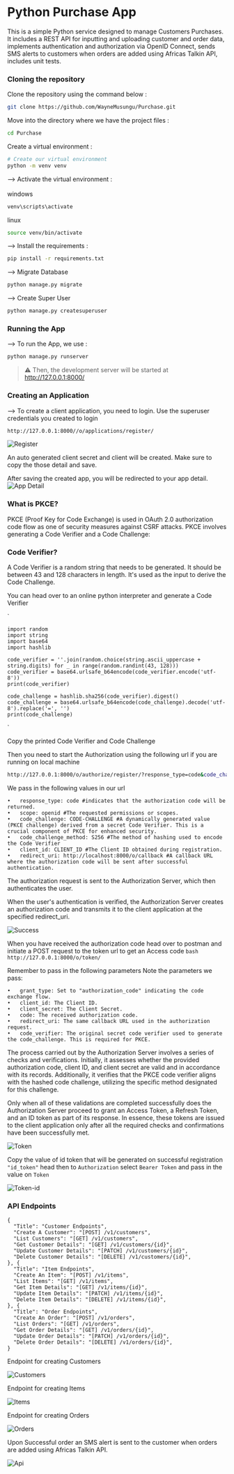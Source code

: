 # Python Purchase App

This is a simple Python service designed to manage Customers Purchases. It includes a REST API for inputting and uploading customer and order data, implements authentication and authorization via OpenID Connect, sends SMS alerts to customers when orders are added using Africas Talkin API, includes unit tests.


### Cloning the repository

Clone the repository using the command below :

```bash
git clone https://github.com/WayneMusungu/Purchase.git

```

Move into the directory where we have the project files :
```bash
cd Purchase

```

Create a virtual environment :
```bash
# Create our virtual environment
python -m venv venv

```

--> Activate the virtual environment : <br><br>
windows
```bash
venv\scripts\activate

```
linux
```bash
source venv/bin/activate

```

--> Install the requirements :
```bash
pip install -r requirements.txt

```

--> Migrate Database
```bash
python manage.py migrate

```

--> Create Super User
```bash
python manage.py createsuperuser

```

### Running the App

--> To run the App, we use :
```bash
python manage.py runserver

```

> ⚠ Then, the development server will be started at http://127.0.0.1:8000/


### Creating an Application
--> To create a client application, you need to login. Use the superuser credentials you created to login

```bash
http://127.0.0.1:8000//o/applications/register/ 

```

![Register](reg.png)

An auto generated client secret and client will be created. Make sure to copy the those detail and save. 



After saving the created app, you will be redirected to your app detail.
![App Detail](app_detail.png)



### What is PKCE?
PKCE (Proof Key for Code Exchange) is used in OAuth 2.0 authorization code flow as one of security measures against CSRF attacks.
PKCE involves generating a Code Verifier and a Code Challenge:

### Code Verifier?
A Code Verifier is a random string that needs to be generated. It should be between 43 and 128 characters in length. It's used as the input to derive the Code Challenge.

You can head over to an online python interpreter and generate a Code Verifier

`  

    import random
    import string
    import base64
    import hashlib

    code_verifier = ''.join(random.choice(string.ascii_uppercase + string.digits) for _ in range(random.randint(43, 128)))
    code_verifier = base64.urlsafe_b64encode(code_verifier.encode('utf-8'))
    print(code_verifier)

    code_challenge = hashlib.sha256(code_verifier).digest()
    code_challenge = base64.urlsafe_b64encode(code_challenge).decode('utf-8').replace('=', '')
    print(code_challenge)
`

Copy the printed Code Verifier and Code Challenge

Then you need to start the Authorization using the following url if you are running on local machine

```bash
http://127.0.0.1:8000/o/authorize/register/?response_type=code&code_challenge=CODE_CHALLENGE&code_challenge_method=S256&client_id=CLIENT_ID&redirect_uri=http://localhost:8000/o/callback&scope=openid

```

We pass in the following values in our url

```
•	response_type: code #indicates that the authorization code will be returned.
•	scope: openid #The requested permissions or scopes.
•	code_challenge: CODE-CHALLENGE #A dynamically generated value (PKCE challenge) derived from a secret Code Verifier. This is a crucial component of PKCE for enhanced security.
•	code_challenge_method: S256 #The method of hashing used to encode the Code Verifier
•	client_id: CLIENT_ID #The Client ID obtained during registration.
•	redirect_uri: http://localhost:8000/o/callback #A callback URL where the authorization code will be sent after successful authentication.
```

The authorization request is sent to the Authorization Server, which then authenticates the user.

When the user's authentication is verified, the Authorization Server creates an authorization code and transmits it to the client application at the specified redirect_uri.

![Success](success.png)


When you have received the authorization code head over to postman and initiate a POST request to the token url to get an Access code ```bash
 http://127.0.0.1:8000/o/token/```

Remember to pass in the following parameters
Note the parameters we pass:
```
•	grant_type: Set to "authorization_code" indicating the code exchange flow.
•	client_id: The Client ID.
•	client_secret: The Client Secret.
•	code: The received authorization code.
•	redirect_uri: The same callback URL used in the authorization request.
•	code_verifier: The original secret code verifier used to generate the code_challenge. This is required for PKCE.
```

The process carried out by the Authorization Server involves a series of checks and verifications. Initially, it assesses whether the provided authorization code, client ID, and client secret are valid and in accordance with its records. Additionally, it verifies that the PKCE code verifier aligns with the hashed code challenge, utilizing the specific method designated for this challenge.

Only when all of these validations are completed successfully does the Authorization Server proceed to grant an Access Token, a Refresh Token, and an ID token as part of its response. In essence, these tokens are issued to the client application only after all the required checks and confirmations have been successfully met.

![Token](token.png)

Copy the value of id token that will be generated on successful registration ```"id_token"``` head then to ```Authorization``` select ```Bearer Token```  and pass in the value on ```Token``` 

![Token-id](token-id.png)


### API Endpoints

```
{
  "Title": "Customer Endpoints",
  "Create A Customer": "[POST] /v1/customers",
  "List Customers": "[GET] /v1/customers",
  "Get Customer Details": "[GET] /v1/customers/{id}",
  "Update Customer Details": "[PATCH] /v1/customers/{id}",
  "Delete Customer Details": "[DELETE] /v1/customers/{id}",
}, {
  "Title": "Item Endpoints",
  "Create An Item": "[POST] /v1/items",
  "List Items": "[GET] /v1/items",
  "Get Item Details": "[GET] /v1/items/{id}",
  "Update Item Details": "[PATCH] /v1/items/{id}",
  "Delete Item Details": "[DELETE] /v1/items/{id}",
}, {
  "Title": "Order Endpoints",
  "Create An Order": "[POST] /v1/orders",
  "List Orders": "[GET] /v1/orders",
  "Get Order Details": "[GET] /v1/orders/{id}",
  "Update Order Details": "[PATCH] /v1/orders/{id}",
  "Delete Order Details": "[DELETE] /v1/orders/{id}",
}
```


Endpoint for creating Customers

![Customers](customers.png)

Endpoint for creating Items

![Items](items.png)

Endpoint for creating Orders

![Orders](orders.png)


Upon Successful order an SMS alert is sent to the customer when orders are added using Africas Talkin API.

![Api](api.png)










